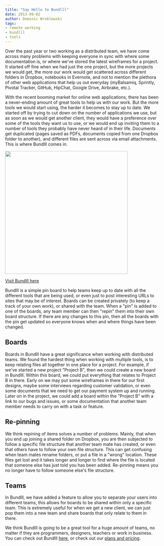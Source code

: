 ```yaml
---
title: "Say Hello to Bundlll"
date: 2013-09-02
author: Dominic Wroblewski
tags:
- remote working
- bundlll
- tools
---
```


Over the past year or two working as a distributed team, we have come across many problems with keeping everyone in sync with where some documentation is, or where we've stored the latest wireframes for a project. It started off fine when we had just the one project, but the more projects we would get, the more our work would get scattered across different folders in Dropbox, notebooks in Evernote, and not to mention the plethora of other web applications that help us out everyday (myBalsamiq, Sprintly, Pivotal Tracker, GitHub, HipChat, Google Drive, Airbrake, etc.).

With the recent booming market for online web applications, there has been a never-ending amount of great tools to help us with our work. But the more tools we would start using, the harder it becomes to stay up to date. We started off by trying to cut down on the number of applications we use, but as soon as we would get another client, they would have a preference over some of the tools they want us to use, or we would end up inviting them to a number of tools they probably have never heard of in their life. Documents get duplicated (pages saved as PDFs, documents copied from one Dropbox folder to another), and different files are sent across via email attachments. This is where Bundlll comes in.

<a href="/assets/images/bundlll-screenshot.png"><img width="400" src="/blog/bundlll/bundlll-screenshot.png" /></a>

[Visit Bundlll here](http://bundlll.com)

Bundlll is a simple pin board to help teams keep up to date with all the different tools that are being used, or even just to post interesting URLs to sites that may be of interest. Boards can be created privately (to keep a track of your own work), or shared with the team. When a "pin" is added to one of the boards, any team member can then "repin" them into their own board structure. If there are any changes to this pin, then all the boards with the pin get updated so everyone knows when and where things have been changed.

## Boards

Boards in Bundlll have a great significance when working with distributed teams. We found the hardest thing when working with multiple tools, is to keep relating files all together in one place for a project. For example, if we've started a new project "Project B", then we could create a new board in Bundlll. Within this board, we could put everything that relates to Project B in there. Early on we may put some wireframes in there for our first designs, maybe some interviews regarding customer validation, or even some documents that we need to get our payment system up and running. Later on in the project, we could add a board within the "Project B" with a link to our bugs and issues, or some documentation that another team member needs to carry on with a task or feature.

## Re-pinning

We think repining of items solves a number of problems. Mainly, that when you end up joining a shared folder on Dropbox, you are then subjected to follow a specific file structure that another team mate has created, or even that others have to follow your own file structure. This can get confusing when team mates rename folders, or put a file in a "wrong" location. These files get lost and it takes longer and longer to find where the file is located that someone else has just told you has been added. Re-pinning means you no longer have to follow someone else's file structure.

## Teams

In Bundlll, we have added a feature to allow you to separate your users into different teams, this allows for boards to be shared within only a specific team. This is extremely useful for when we get a new client, we can just pop them into a new team and share boards that only relate to them in there.

We think Bundlll is going to be a great tool for a huge amount of teams, no matter if they are programmers, designers, teachers or work in business. You can check out Bundlll [here](http://bundlll.com), or check out our [plans and pricing](http://bundlll.com/pricing).
